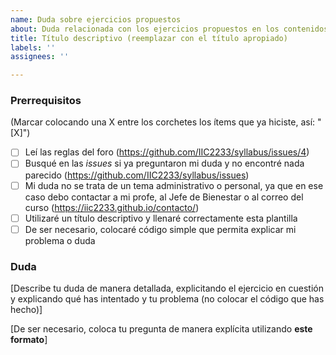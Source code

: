 ```yaml
---
name: Duda sobre ejercicios propuestos
about: Duda relacionada con los ejercicios propuestos en los contenidos del curso
title: Título descriptivo (reemplazar con el título apropiado)
labels: ''
assignees: ''

---
```


<!-- **Esta es una plantilla para que dejes dudas relacionadas con los ejercicios propuestos en los contenidos del curso. Si tienes dudas de otro tipo, utiliza la plantilla apropiada. Recuerda utilizar la pestaña "Preview" para ver cómo se vería tu *issue* antes de publicarla.** -->

### Prerrequisitos
(Marcar colocando una X entre los corchetes los ítems que ya hiciste, así: "[X]")

* [ ] Leí las reglas del foro (https://github.com/IIC2233/syllabus/issues/4)
* [ ] Busqué en las *issues* si ya preguntaron mi duda y no encontré nada parecido (https://github.com/IIC2233/syllabus/issues)
* [ ] Mi duda no se trata de un tema administrativo o personal, ya que en ese caso debo contactar a mi profe, al Jefe de Bienestar o al correo del curso (https://iic2233.github.io/contacto/)
* [ ] Utilizaré un título descriptivo y llenaré correctamente esta plantilla
* [ ] De ser necesario, colocaré código simple que permita explicar mi problema o duda

### Duda

[Describe tu duda de manera detallada, explicitando el ejercicio en cuestión y explicando qué has intentado y tu problema (no colocar el código que has hecho)]

[De ser necesario, coloca tu pregunta de manera explícita utilizando **este formato**]
